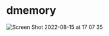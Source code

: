# dmemory

![Screen Shot 2022-08-15 at 17 07 35](https://user-images.githubusercontent.com/41930085/184709604-e6b3fbf3-8f02-40b7-ae1d-7ad809e074b1.png)
